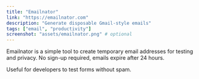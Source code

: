 ```yaml
---
title: "Emailnator"
link: "https://emailnator.com"
description: "Generate disposable Gmail-style emails"
tags: ["email", "productivity"]
screenshot: "assets/emailnator.png" # optional
---
```


Emailnator is a simple tool to create temporary email addresses for testing and privacy. No sign-up required, emails expire after 24 hours.

Useful for developers to test forms without spam.
